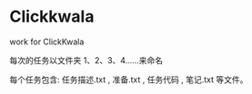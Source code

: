 # Clickkwala
work for ClickKwala

每次的任务以文件夹 1、2、3、4......来命名

每个任务包含: 任务描述.txt , 准备.txt , 任务代码 , 笔记.txt 等文件。
